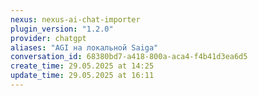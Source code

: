 ```yaml
---
nexus: nexus-ai-chat-importer
plugin_version: "1.2.0"
provider: chatgpt
aliases: "AGI на локальной Saiga"
conversation_id: 68380bd7-a418-800a-aca4-f4b41d3ea6d5
create_time: 29.05.2025 at 14:25
update_time: 29.05.2025 at 16:11
---
```

